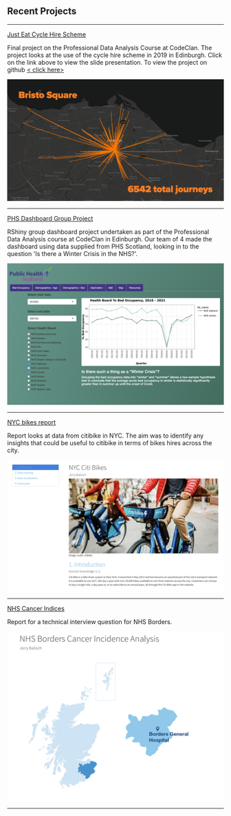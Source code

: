 ## Recent Projects

---

[Just Eat Cycle Hire Scheme](/pdf/just_eat_bikes.pdf)
<p>
Final project on the Professional Data Analysis Course at CodeClan. The project looks at the use of the cycle hire scheme in 2019 in Edinburgh. Click on the link above to view the slide presentation. To view the project on github <a href="https://github.com/jb74cc/final_project">< click here></a>
</p>
<a href="https://github.com/jb74cc/final_project"><img src="images/4.png?raw=true"/></a>

---

[PHS Dashboard Group Project](https://jb74cc.shinyapps.io/rshiny_dashboard_project/)
<p>
RShiny group dashboard project undertaken as part of the Professional Data Analysis course
  at CodeClan in Edinburgh. Our team of 4 made the dashboard using data supplied from PHS Scotland,
  looking in to the question 'Is there a Winter Crisis in the NHS?'.
</p>
<a href="https://jb74cc.shinyapps.io/rshiny_dashboard_project/"><img src="images/phs.png?raw=true"/></a>

---

[NYC bikes report](/html/nyc_bikes.html)
<p>
Report looks at data from citibike in NYC.
  The aim was to identify any insights that could be useful to
  citibike in terms of bikes hires across the city.
</p>
<a href="html/nyc_bikes.html"><img src="images/nyc.png?raw=true"/></a>

---

[NHS Cancer Indices](/html/borders_cancer.html)
<p>
Report for a technical interview question for NHS Borders.
</p>
<a href="html/borders_cancer.html"><img src="images/borders.png?raw=true"/></a>

---
